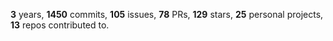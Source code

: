 **3** years, **1450** commits, **105** issues, **78** PRs, **129** stars, **25** personal projects, **13** repos contributed to.
